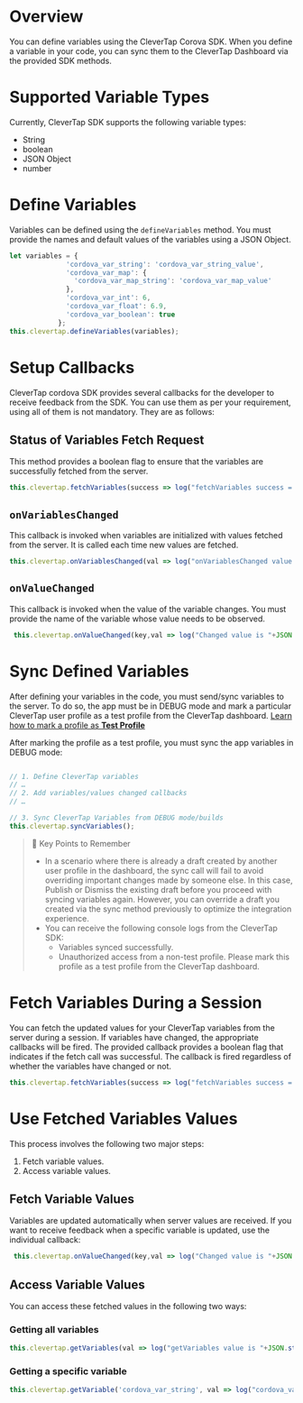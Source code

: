 # Overview
You can define variables using the CleverTap Corova SDK. When you define a variable in your code, you can sync them to the CleverTap Dashboard via the provided SDK methods.

# Supported Variable Types

Currently, CleverTap SDK supports the following variable types:

- String
- boolean
- JSON Object
- number

# Define Variables

Variables can be defined using the `defineVariables` method. You must provide the names and default values of the variables using a JSON Object. 

```javascript
let variables = {
              'cordova_var_string': 'cordova_var_string_value',
              'cordova_var_map': {
                'cordova_var_map_string': 'cordova_var_map_value'
              },
              'cordova_var_int': 6,
              'cordova_var_float': 6.9,
              'cordova_var_boolean': true
            };
this.clevertap.defineVariables(variables);
```

# Setup Callbacks

CleverTap cordova SDK provides several callbacks for the developer to receive feedback from the SDK. You can use them as per your requirement, using all of them is not mandatory. They are as follows:

## Status of Variables Fetch Request

This method provides a boolean flag to ensure that the variables are successfully fetched from the server.

```javascript
this.clevertap.fetchVariables(success => log("fetchVariables success = " + success))
```

## `onVariablesChanged`

This callback is invoked when variables are initialized with values fetched from the server. It is called each time new values are fetched.

```javascript
this.clevertap.onVariablesChanged(val => log("onVariablesChanged value is "+JSON.stringify(val)));
```

## `onValueChanged`

This callback is invoked when the value of the variable changes. You must provide the name of the variable whose value needs to be observed.

```javascript
 this.clevertap.onValueChanged(key,val => log("Changed value is "+JSON.stringify(val)));
```

# Sync Defined Variables

After defining your variables in the code, you must send/sync variables to the server. To do so, the app must be in DEBUG mode and mark a particular CleverTap user profile as a test profile from the CleverTap dashboard. [Learn how to mark a profile as **Test Profile**](https://developer.clevertap.com/docs/concepts-user-profiles#mark-a-user-profile-as-a-test-profile)

After marking the profile as a test profile, you must sync the app variables in DEBUG mode:

```javascript

// 1. Define CleverTap variables 
// …
// 2. Add variables/values changed callbacks
// …

// 3. Sync CleverTap Variables from DEBUG mode/builds
this.clevertap.syncVariables();
```

> 📘 Key Points to Remember
> 
> - In a scenario where there is already a draft created by another user profile in the dashboard, the sync call will fail to avoid overriding important changes made by someone else. In this case, Publish or Dismiss the existing draft before you proceed with syncing variables again. However, you can override a draft you created via the sync method previously to optimize the integration experience.
> - You can receive the following console logs from the CleverTap SDK:
>   - Variables synced successfully.
>   - Unauthorized access from a non-test profile. Please mark this profile as a test profile from the CleverTap dashboard.

# Fetch Variables During a Session

You can fetch the updated values for your CleverTap variables from the server during a session. If variables have changed, the appropriate callbacks will be fired. The provided callback provides a boolean flag that indicates if the fetch call was successful. The callback is fired regardless of whether the variables have changed or not.

```javascript
this.clevertap.fetchVariables(success => log("fetchVariables success = " + success))
```

# Use Fetched Variables Values

This process involves the following two major steps:

1. Fetch variable values.
2. Access variable values.

## Fetch Variable Values

Variables are updated automatically when server values are received. If you want to receive feedback when a specific variable is updated, use the individual callback:

```javascript
 this.clevertap.onValueChanged(key,val => log("Changed value is "+JSON.stringify(val)));
```

## Access Variable Values

You can access these fetched values in the following two ways:

### Getting all variables

```javascript
this.clevertap.getVariables(val => log("getVariables value is "+JSON.stringify(val)))
```

### Getting a specific variable

```javascript
this.clevertap.getVariable('cordova_var_string', val => log("cordova_var_string value is "+JSON.stringify(val));
```